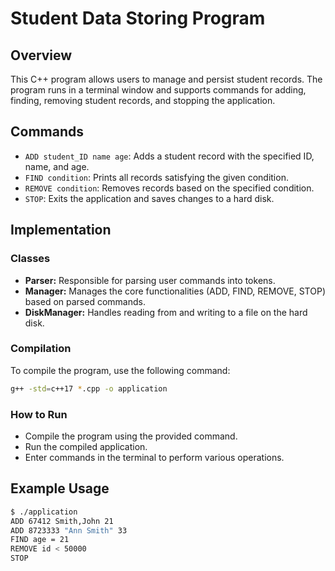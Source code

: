 # Student Data Storing Program

## Overview

This C++ program allows users to manage and persist student records. The program runs in a terminal window and supports commands for adding, finding, removing student records, and stopping the application.

## Commands

- `ADD student_ID name age`: Adds a student record with the specified ID, name, and age.
- `FIND condition`: Prints all records satisfying the given condition.
- `REMOVE condition`: Removes records based on the specified condition.
- `STOP`: Exits the application and saves changes to a hard disk.

## Implementation

### Classes

- **Parser:** Responsible for parsing user commands into tokens.
- **Manager:** Manages the core functionalities (ADD, FIND, REMOVE, STOP) based on parsed commands.
- **DiskManager:** Handles reading from and writing to a file on the hard disk.

### Compilation

To compile the program, use the following command:

```bash
g++ -std=c++17 *.cpp -o application
```

### How to Run
- Compile the program using the provided command.
- Run the compiled application.
- Enter commands in the terminal to perform various operations.

## Example Usage

```bash
$ ./application
ADD 67412 Smith,John 21
ADD 8723333 "Ann Smith" 33
FIND age = 21
REMOVE id < 50000
STOP
```



